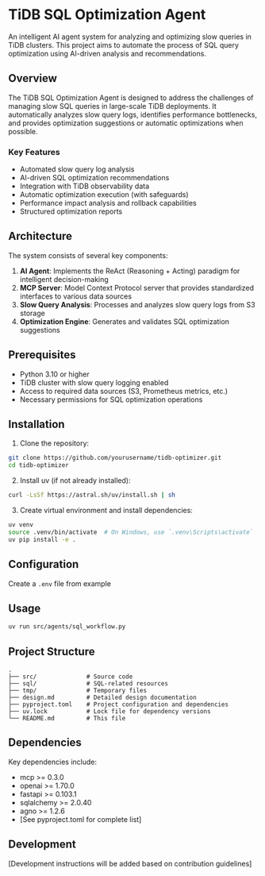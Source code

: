 # TiDB SQL Optimization Agent

An intelligent AI agent system for analyzing and optimizing slow queries in TiDB clusters. This project aims to automate the process of SQL query optimization using AI-driven analysis and recommendations.

## Overview

The TiDB SQL Optimization Agent is designed to address the challenges of managing slow SQL queries in large-scale TiDB deployments. It automatically analyzes slow query logs, identifies performance bottlenecks, and provides optimization suggestions or automatic optimizations when possible.

### Key Features

- Automated slow query log analysis
- AI-driven SQL optimization recommendations
- Integration with TiDB observability data
- Automatic optimization execution (with safeguards)
- Performance impact analysis and rollback capabilities
- Structured optimization reports

## Architecture

The system consists of several key components:

1. **AI Agent**: Implements the ReAct (Reasoning + Acting) paradigm for intelligent decision-making
2. **MCP Server**: Model Context Protocol server that provides standardized interfaces to various data sources
3. **Slow Query Analysis**: Processes and analyzes slow query logs from S3 storage
4. **Optimization Engine**: Generates and validates SQL optimization suggestions

## Prerequisites

- Python 3.10 or higher
- TiDB cluster with slow query logging enabled
- Access to required data sources (S3, Prometheus metrics, etc.)
- Necessary permissions for SQL optimization operations

## Installation

1. Clone the repository:
```bash
git clone https://github.com/yourusername/tidb-optimizer.git
cd tidb-optimizer
```

2. Install uv (if not already installed):
```bash
curl -LsSf https://astral.sh/uv/install.sh | sh
```

3. Create virtual environment and install dependencies:
```bash
uv venv
source .venv/bin/activate  # On Windows, use `.venv\Scripts\activate`
uv pip install -e .
```

## Configuration

Create a `.env` file from example

## Usage

```bash
uv run src/agents/sql_workflow.py
```

## Project Structure

```
.
├── src/              # Source code
├── sql/              # SQL-related resources
├── tmp/              # Temporary files
├── design.md         # Detailed design documentation
├── pyproject.toml    # Project configuration and dependencies
├── uv.lock           # Lock file for dependency versions
└── README.md         # This file
```

## Dependencies

Key dependencies include:
- mcp >= 0.3.0
- openai >= 1.70.0
- fastapi >= 0.103.1
- sqlalchemy >= 2.0.40
- agno >= 1.2.6
- [See pyproject.toml for complete list]

## Development

[Development instructions will be added based on contribution guidelines]
